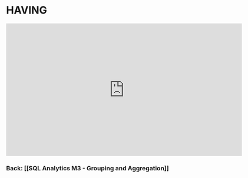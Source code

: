 
# HAVING

<iframe src="https://share.descript.com/embed/2OCboR04mRg" width="640" height="360" frameborder="0" allowfullscreen></iframe>

### Back: [[SQL Analytics M3 - Grouping and Aggregation]]